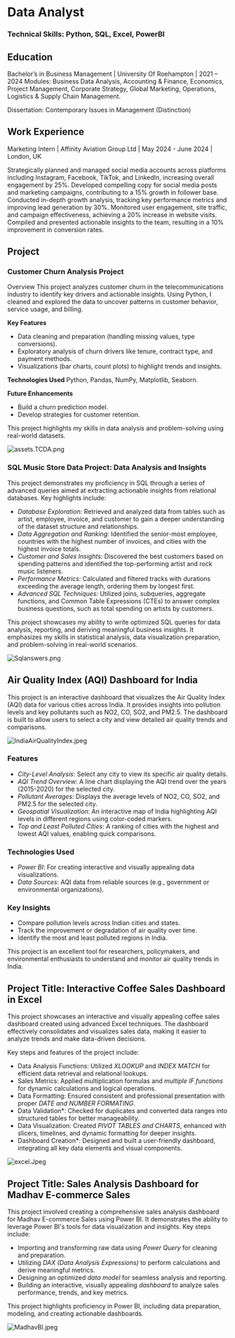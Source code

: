 # Data Analyst

### Technical Skills: Python, SQL, Excel, PowerBI 

## Education

Bachelor’s in Business Management | University Of Roehampton | 2021 – 2024
Modules: Business Data Analysis, Accounting & Finance, Economics, Project Management, 
Corporate Strategy, Global Marketing, Operations, Logistics & Supply Chain Management.

Dissertation: Contemporary Issues in Management (Distinction)

## Work Experience

Marketing Intern | Affinity Aviation Group Ltd | May 2024 - June 2024 | London, UK

Strategically planned and managed social media accounts across platforms including Instagram, Facebook, TikTok, and LinkedIn, increasing overall engagement by 25%.
Developed compelling copy for social media posts and marketing campaigns, contributing to a 15% growth in follower base.
Conducted in-depth growth analysis, tracking key performance metrics and improving lead generation by 30%.
Monitored user engagement, site traffic, and campaign effectiveness, achieving a 20% increase in website visits.
Compiled and presented actionable insights to the team, resulting in a 10% improvement in conversion rates.

## Project

### Customer Churn Analysis Project

Overview
This project analyzes customer churn in the telecommunications industry to identify key drivers and actionable insights. Using Python, I cleaned and explored the data to uncover patterns in customer behavior, service usage, and billing.

**Key Features**
- Data cleaning and preparation (handling missing values, type conversions).
- Exploratory analysis of churn drivers like tenure, contract type, and payment methods.
- Visualizations (bar charts, count plots) to highlight trends and insights.

**Technologies Used**
Python, Pandas, NumPy, Matplotlib, Seaborn.

**Future Enhancements**
- Build a churn prediction model.
- Develop strategies for customer retention.

This project highlights my skills in data analysis and problem-solving using real-world datasets.

![assets.TCDA.png](assets.TCDA.png)

### SQL Music Store Data Project: Data Analysis and Insights 

This project demonstrates my proficiency in SQL through a series of advanced queries aimed at extracting actionable insights from relational databases. Key highlights include:  

- *Database Exploration:* Retrieved and analyzed data from tables such as artist, employee, invoice, and customer to gain a deeper
understanding of the dataset structure and relationships.  
- *Data Aggregation and Ranking:* Identified the senior-most employee, countries with the highest number of invoices, and cities with the highest invoice totals.  
- *Customer and Sales Insights:* Discovered the best customers based on spending patterns and identified the top-performing artist and rock music listeners.  
- *Performance Metrics:* Calculated and filtered tracks with durations exceeding the average length, ordering them by longest first.  
- *Advanced SQL Techniques:* Utilized joins, subqueries, aggregate functions, and Common Table Expressions (CTEs) to answer complex business questions, such as total spending on artists by customers.  

This project showcases my ability to write optimized SQL queries for data analysis, reporting, and deriving meaningful business insights. 
It emphasizes my skills in statistical analysis, data visualization preparation, and problem-solving in real-world scenarios.

![Sqlanswers.png](assets/Sqlanswers.png)


## Air Quality Index (AQI) Dashboard for India

This project is an interactive dashboard that visualizes the Air Quality Index (AQI) data for various cities across India. It provides insights into pollution levels and key pollutants such as NO2, CO, SO2, and PM2.5. The dashboard is built to allow users to select a city and view detailed air quality trends and comparisons.

![IndiaAirQualityIndex.jpeg](assets/IndiaAirQualityIndex.jpeg)


### Features
- *City-Level Analysis*: Select any city to view its specific air quality details.
- *AQI Trend Overview*: A line chart displaying the AQI trend over the years (2015-2020) for the selected city.
- *Pollutant Averages*: Displays the average levels of NO2, CO, SO2, and PM2.5 for the selected city.
- *Geospatial Visualization*: An interactive map of India highlighting AQI levels in different regions using color-coded markers.
- *Top and Least Polluted Cities*: A ranking of cities with the highest and lowest AQI values, enabling quick comparisons.

### Technologies Used
- *Power BI*: For creating interactive and visually appealing data visualizations.
- *Data Sources*: AQI data from reliable sources (e.g., government or environmental organizations).

### Key Insights
- Compare pollution levels across Indian cities and states.
- Track the improvement or degradation of air quality over time.
- Identify the most and least polluted regions in India.

This project is an excellent tool for researchers, policymakers, and environmental enthusiasts to understand and monitor air quality trends in India.

## Project Title: Interactive Coffee Sales Dashboard in Excel  

This project showcases an interactive and visually appealing coffee sales dashboard created using advanced Excel techniques. 
The dashboard effectively consolidates and visualizes sales data, making it easier to analyze trends and make data-driven decisions.  

Key steps and features of the project include:  
- Data Analysis Functions: Utilized *XLOOKUP* and *INDEX MATCH* for efficient data retrieval and relational lookups.  
- Sales Metrics: Applied multiplication formulas and *multiple IF functions* for dynamic calculations and logical operations.  
- Data Formatting: Ensured consistent and professional presentation with proper *DATE and NUMBER FORMATING*.  
- Data Validation*: Checked for duplicates and converted data ranges into structured tables for better manageability.  
- Data Visualization: Created *PIVOT TABLES and CHARTS*, enhanced with slicers, timelines, and dynamic formatting for deeper insights.  
- Dashboard Creation*: Designed and built a user-friendly dashboard, integrating all key data elements and visual components.

![excel.Jpeg](assets/excel.Jpeg)


## Project Title: Sales Analysis Dashboard for Madhav E-commerce Sales  

This project involved creating a comprehensive sales analysis dashboard for Madhav E-commerce Sales using Power BI. 
It demonstrates the ability to leverage Power BI's tools for data visualization and insights. Key steps include:
  
- Importing and transforming raw data using *Power Query* for cleaning and preparation.  
- Utilizing *DAX (Data Analysis Expressions)* to perform calculations and derive meaningful metrics.  
- Designing an optimized *data model* for seamless analysis and reporting.  
- Building an interactive, visually appealing *dashboard* to analyze sales performance, trends, and key metrics.  

This project highlights proficiency in Power BI, including data preparation, modeling, and creating actionable dashboards.

![MadhavBI.jpeg](assets/MadhavBI.jpeg)



